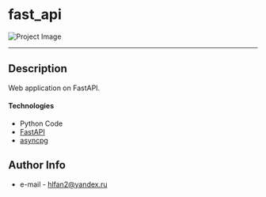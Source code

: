 # fast_api

![Project Image](https://i.imgur.com/4ZxIFRB.png)

---

## Description

Web application on FastAPI.

#### Technologies

- Python Code
- [FastAPI](https://fastapi.tiangolo.com/)
- [asyncpg](https://github.com/MagicStack/asyncpg?ysclid=l846uyumjm897348721)

## Author Info

- e-mail - hlfan2@yandex.ru
